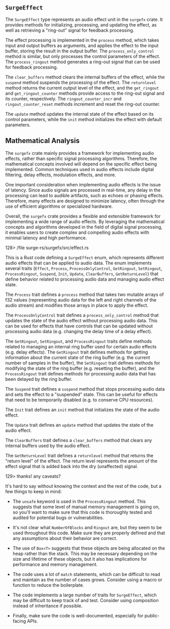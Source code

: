 ## `SurgeEffect`

The `SurgeEffect` type represents an audio effect
unit in the `surgefx` crate. It provides methods
for initializing, processing, and updating the
effect, as well as retrieving a "ring-out" signal
for feedback processing.

The effect processing is implemented in the
`process` method, which takes input and output
buffers as arguments, and applies the effect to
the input buffer, storing the result in the output
buffer. The `process_only_control` method is
similar, but only processes the control parameters
of the effect. The `process_ringout` method
generates a ring-out signal that can be used for
feedback processing.

The `clear_buffers` method clears the internal
buffers of the effect, while the `suspend` method
suspends the processing of the effect. The
`returnlevel` method returns the current output
level of the effect, and the `get_ringout` and
`get_ringout_counter` methods provide access to
the ring-out signal and its counter,
respectively. The `ringout_counter_incr` and
`ringout_counter_reset` methods increment and
reset the ring-out counter.

The `update` method updates the internal state of
the effect based on its control parameters, while
the `init` method initializes the effect with
default parameters.

## Mathematical Analysis

The `surgefx` crate mainly provides a framework
for implementing audio effects, rather than
specific signal processing algorithms. Therefore,
the mathematical concepts involved will depend on
the specific effect being implemented. Common
techniques used in audio effects include digital
filtering, delay effects, modulation effects, and
more.

One important consideration when implementing
audio effects is the issue of latency. Since audio
signals are processed in real-time, any delay in
the processing can lead to audible artifacts, such
as echoes or phasing effects. Therefore, many
effects are designed to minimize latency, often
through the use of efficient algorithms or
specialized hardware.

Overall, the `surgefx` crate provides a flexible
and extensible framework for implementing a wide
range of audio effects. By leveraging the
mathematical concepts and algorithms developed in
the field of digital signal processing, it enables
users to create complex and compelling audio
effects with minimal latency and high performance.

128> /file surge-rs/surgefx/src/effect.rs

This is a Rust code defining a `SurgeEffect` enum,
which represents different audio effects that can
be applied to audio data. The enum implements
several traits (`Effect`, `Process`,
`ProcessOnlyControl`, `GetRingout`, `SetRingout`,
`ProcessRingout`, `Suspend`, `Init`, `Update`,
`ClearBuffers`, `GetReturnLevel`) that define
behavior related to processing audio data and
managing audio effect state.

The `Process` trait defines a `process` method
that takes two mutable arrays of f32 values
(representing audio data for the left and right
channels of the audio stream) and modifies those
arrays in place to apply the effect.

The `ProcessOnlyControl` trait defines
a `process_only_control` method that updates the
state of the audio effect without processing audio
data. This can be used for effects that have
controls that can be updated without processing
audio data (e.g. changing the delay time of
a delay effect).

The `GetRingout`, `SetRingout`, and
`ProcessRingout` traits define methods related to
managing an internal ring buffer used for certain
audio effects (e.g. delay effects). The
`GetRingout` trait defines methods for getting
information about the current state of the ring
buffer (e.g. the current number of samples in the
buffer), the `SetRingout` trait defines methods
for modifying the state of the ring buffer
(e.g. resetting the buffer), and the
`ProcessRingout` trait defines methods for
processing audio data that has been delayed by the
ring buffer.

The `Suspend` trait defines a `suspend` method
that stops processing audio data and sets the
effect to a "suspended" state. This can be useful
for effects that need to be temporarily disabled
(e.g. to conserve CPU resources).

The `Init` trait defines an `init` method that
initializes the state of the audio effect.

The `Update` trait defines an `update` method that
updates the state of the audio effect.

The `ClearBuffers` trait defines a `clear_buffers`
method that clears any internal buffers used by
the audio effect.

The `GetReturnLevel` trait defines a `returnlevel`
method that returns the "return level" of the
effect. The return level represents the amount of
the effect signal that is added back into the dry
(unaffected) signal.

129> thanks! any caveats?

It's hard to say without knowing the context and
the rest of the code, but a few things to keep in
mind:

- The `unsafe` keyword is used in the
  `ProcessRingout` method. This suggests that some
  level of manual memory management is going on,
  so you'll want to make sure that this code is
  thoroughly tested and audited for potential bugs
  or vulnerabilities.

- It's not clear what `NumberOfBlocks` and
  `Ringout` are, but they seem to be used
  throughout this code. Make sure they are
  properly defined and that any assumptions about
  their behavior are correct.

- The use of `Box<T>` suggests that these objects
  are being allocated on the heap rather than the
  stack. This may be necessary depending on the
  size and lifetime of these objects, but it also
  has implications for performance and memory
  management.

- The code uses a lot of `match` statements, which
  can be difficult to read and maintain as the
  number of cases grows. Consider using a macro or
  function to reduce the boilerplate.

- The code implements a large number of traits for
  `SurgeEffect`, which may be difficult to keep
  track of and test. Consider using composition
  instead of inheritance if possible.

- Finally, make sure the code is well-documented,
  especially for public-facing APIs.
